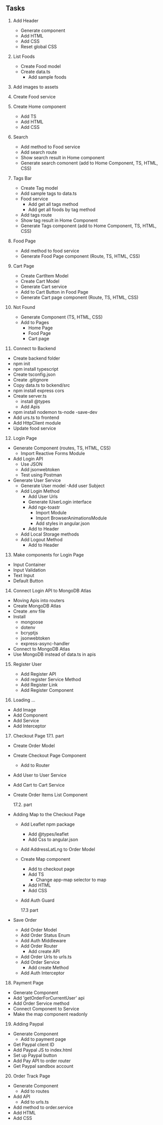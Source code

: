 ## Tasks

1. Add Header

   - Generate component
   - Add HTML
   - Add CSS
   - Reset global CSS

2. List Foods

   - Create Food model
   - Create data.ts
     - Add sample foods

3. Add images to assets

4. Create Food service

5. Create Home component

   - Add TS
   - Add HTML
   - Add CSS

6. Search

   - Add method to Food service
   - Add search route
   - Show search result in Home component
   - Generate search comonent (add to Home Component, TS, HTML, CSS)

7. Tags Bar

   - Create Tag model
   - Add sample tags to data.ts
   - Food service
     - Add get all tags method
     - Add get all foods by tag method
   - Add tags route
   - Show tag result in Home Component
   - Generate Tags component (add to Home Component, TS, HTML, CSS)

8. Food Page

   - Add method to food service
   - Generate Food Page component (Route, TS, HTML, CSS)

9. Cart Page

   - Create CartItem Model
   - Create Cart Model
   - Generate Cart service
   - Add to Cart Button in Food Page
   - Generate Cart page component (Route, TS, HTML, CSS)

10. Not Found

    - Generate Component (TS, HTML, CSS)
    - Add to Pages
      - Home Page
      - Food Page
      - Cart page

11. Connect to Backend

- Create backend folder
- npm init
- npm install typescript
- Create tsconfig.json
- Create .gitignore
- Copy data.ts to bckend/src
- npm install express cors
- Create server.ts
  - install @types
  - Add Apis
- npm install nodemon ts-node -save-dev
- Add urs.ts to frontend
- Add HttpClient module
- Update food service

12. Login Page

- Generate Component (routes, TS, HTML, CSS)
  - Import Reactive Forms Module
- Add Login API
  - Use JSON
  - Add jsonwebtoken
  - Test using Postman
- Generate User Service
  - Generate User model
    -Add user Subject
  - Add Login Method
    - Add User Urls
    - Generate IUserLogin interface
    - Add ngx-toastr
      - Import Module
      - Import BrowserAnimationsModule
      - Add styles in angular.json
    - Add to Header
  - Add Local Storage methods
  - Add Logout Method
    - Add to Header

13. Make components for Login Page

- Input Container
- Input Validation
- Text Input
- Default Button

14. Connect Login API to MongoDB Atlas

- Moving Apis into routers
- Create MongoDB Atlas
- Create .env file
- Install
  - mongoose
  - dotenv
  - bcryptjs
  - jsonwebtoken
  - express-async-handler
- Connect to MongoDB Atlas
- Use MongoDB instead of data.ts in apis

15. Register User

    - Add Register API
    - Add register Service Method
    - Add Register Link
    - Add Register Component

16. Loading ...

- Add Image
- Add Component
- Add Service
- Add Interceptor

17. Checkout Page
    17.1. part

- Create Order Model
- Create Checkout Page Component
  - Add to Router
- Add User to User Service
- Add Cart to Cart Service
- Create Order Items List Component

  17.2. part

- Adding Map to the Checkout Page

  - Add Leaflet npm package
    - Add @types/leaflet
    - Add Css to angular.json
  - Add AddressLatLng to Order Model
  - Create Map component
    - Add to checkout page
    - Add TS
      - Change app-map selector to map
    - Add HTML
    - Add CSS
  - Add Auth Guard

    17.3 part

- Save Order
  - Add Order Model
  - Add Order Status Enum
  - Add Auth Middleware
  - Add Order Router
    - Add create API
  - Add Order Urls to urls.ts
  - Add Order Service
    - Add create Method
  - Add Auth Interceptor

18. Payment Page

- Generate Component
- Add 'getOrderForCurrentUser' api
- Add Order Service method
- Connect Component to Service
- Make the map component readonly

19. Adding Paypal

- Generate Component
  - Add to payment page
- Get Paypal client ID
- Add Paypal JS to index.html
- Set up Paypal button
- Add Pay API to order router
- Get Paypal sandbox account

20. Order Track Page

- Generate Component
  - Add to routes
- Add API
  - Add to urls.ts
- Add method to order.service
- Add HTML
- Add CSS
